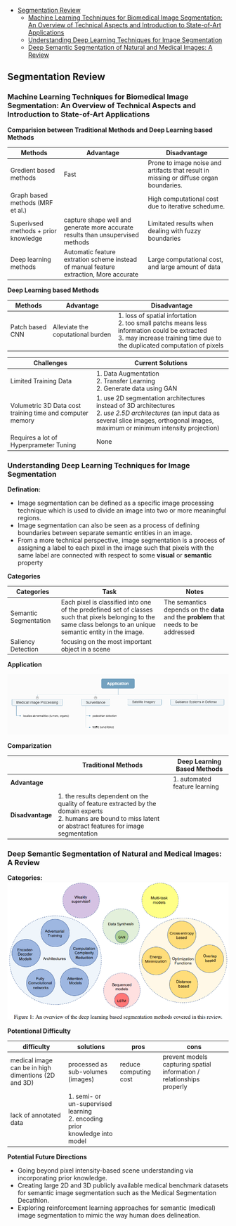 - [Segmentation Review](#segmentation-review)
  - [Machine Learning Techniques for Biomedical Image Segmentation: An Overview of Technical Aspects and Introduction to State-of-Art Applications](#machine-learning-techniques-for-biomedical-image-segmentation-an-overview-of-technical-aspects-and-introduction-to-state-of-art-applications)
  - [Understanding Deep Learning Techniques for Image Segmentation](#understanding-deep-learning-techniques-for-image-segmentation)
  - [Deep Semantic Segmentation of Natural and Medical Images: A Review](#deep-semantic-segmentation-of-natural-and-medical-images-a-review)


## Segmentation Review

### Machine Learning Techniques for Biomedical Image Segmentation: An Overview of Technical Aspects and Introduction to State-of-Art Applications

**Comparision between Traditional Methods and Deep Learning based Methods** 

| Methods                              | Advantage                                                                              | Disadvantage                                                                           |
| ------------------------------------ | -------------------------------------------------------------------------------------- | -------------------------------------------------------------------------------------- |
| Gredient based methods               | Fast                                                                                   | Prone to image noise and artifacts that result in missing or diffuse organ boundaries. |
| Graph based methods (MRF et al.)     |                                                                                        | High computational cost due to iterative schedume.                                     |
| Superivsed methods + prior knowledge | capture shape well and generate more accurate results than unsupervised methods        | Limitated results when dealing with fuzzy boundaries                                   |
| Deep learning methods                | Automatic feature extration scheme instead of manual feature extraction, More accurate | Large computational cost, and large amount of data                                     |

**Deep Learning based Methods**

| Methods         | Advantage                         | Disadvantage                                                                                                                                                                   |
| --------------- | --------------------------------- | ------------------------------------------------------------------------------------------------------------------------------------------------------------------------------ |
| Patch based CNN | Alleviate the coputational burden | 1. loss of spatial infortation<br> 2. too small patchs means less information could be extracted<br> 3. may increase training time due to the duplicated computation of pixels |

| Challenges                                                | Current Solutions                                                                                                                                                                                    |
| --------------------------------------------------------- | ---------------------------------------------------------------------------------------------------------------------------------------------------------------------------------------------------- |
| Limited Training Data                                     | 1. Data Augmentation<br> 2. Transfer Learning<br> 2. Generate data using GAN                                                                                                                         |
| Volumetric 3D Data cost training time and computer memory | 1. use 2D segmentation architectures instead of 3D architectures<br> 2. *use 2.5D architectures* (an input data as several slice images, orthogonal images, maximum or minimum intensity projection) |
| Requires a lot of Hyperprameter Tuning                    | None                                                                                                                                                                                                 |



### Understanding Deep Learning Techniques for Image Segmentation

**Defination:**

- Image segmentation can be defined as a specific image processing technique which is used to divide an image into two or more meaningful regions.
- Image segmentation can also be seen as a process of defining boundaries between separate semantic entities in an image.
-  From a more technical perspective, image
segmentation is a process of assigning a label to each pixel in the image such that pixels with the same label are connected with respect to some **visual** or **semantic** property

**Categories**

| Categories            | Task                                                                                                                                                               | Notes                                                                                |
| --------------------- | ------------------------------------------------------------------------------------------------------------------------------------------------------------------ | ------------------------------------------------------------------------------------ |
| Semantic Segmentation | Each pixel is classified into one of the predefined set of classes such that pixels belonging to the same class belongs to an unique semantic entity in the image. | The semantics depends on the **data** and the **problem** that needs to be addressed |
| Saliency Detection    | focusing on the most important object in a scene                                                                                                                   |

**Application**

![](../images/review/Application.png)

**Comparization**

|                  | Traditional Methods                                                                                                                                                   | Deep Learning Based Methods   |
| ---------------- | --------------------------------------------------------------------------------------------------------------------------------------------------------------------- | ----------------------------- |
| **Advantage**    |                                                                                                                                                                       | 1. automated feature learning |
| **Disadvantage** | 1. the results dependent on the quality of feature extracted by the domain experts<br> 2. humans are bound to miss latent or abstract features for image segmentation |

### Deep Semantic Segmentation of Natural and Medical Images: A Review

**Categories:**
![](../images/review/03_Categories.png)

**Potentional Difficulty**

| difficulty                                          | solutions                                                                     | pros                  | cons                                                                  |
| --------------------------------------------------- | ----------------------------------------------------------------------------- | --------------------- | --------------------------------------------------------------------- |
| medical image can be in high dimentions (2D and 3D) | processed as sub-volumes (images)                                             | reduce computing cost | prevent models capturing spatial information / relationships properly |
| lack of annotated data                              | 1. semi- or un-supervised learning<br> 2. encoding prior knowledge into model |


**Potential Future Directions**

- Going beyond pixel intensity-based scene understanding via incorporating prior knowledge.
- Creating large 2D and 3D publicly available medical benchmark datasets for semantic image segmentation such as the Medical Segmentation Decathlon.
- Exploring reinforcement learning approaches for semantic (medical) image segmentation to mimic the way human does delineation.